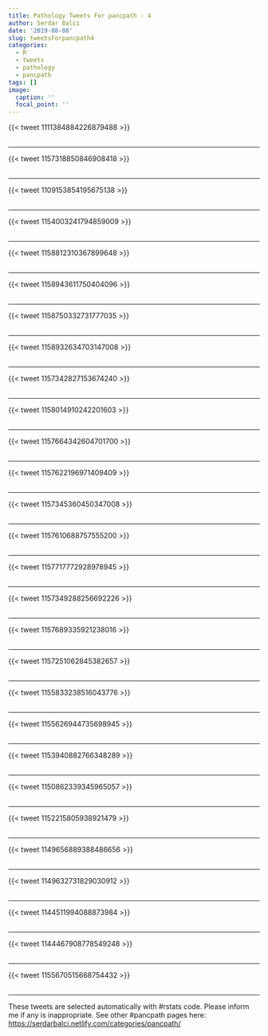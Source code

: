 ```yaml
---
title: Pathology Tweets For pancpath - 4
author: Serdar Balci
date: '2019-08-08'
slug: tweetsForpancpath4
categories:
  - R
  - tweets
  - pathology
  - pancpath
tags: []
image:
  caption: ''
  focal_point: ''
---
```



{{< tweet 1111384884226879488 >}}
<br>
<br>
<hr>
{{< tweet 1157318850846908418 >}}
<br>
<br>
<hr>
{{< tweet 1109153854195675138 >}}
<br>
<br>
<hr>
{{< tweet 1154003241794859009 >}}
<br>
<br>
<hr>
{{< tweet 1158812310367899648 >}}
<br>
<br>
<hr>
{{< tweet 1158943611750404096 >}}
<br>
<br>
<hr>
{{< tweet 1158750332731777035 >}}
<br>
<br>
<hr>
{{< tweet 1158932634703147008 >}}
<br>
<br>
<hr>
{{< tweet 1157342827153674240 >}}
<br>
<br>
<hr>
{{< tweet 1158014910242201603 >}}
<br>
<br>
<hr>
{{< tweet 1157664342604701700 >}}
<br>
<br>
<hr>
{{< tweet 1157622196971409409 >}}
<br>
<br>
<hr>
{{< tweet 1157345360450347008 >}}
<br>
<br>
<hr>
{{< tweet 1157610688757555200 >}}
<br>
<br>
<hr>
{{< tweet 1157717772928978945 >}}
<br>
<br>
<hr>
{{< tweet 1157349288256692226 >}}
<br>
<br>
<hr>
{{< tweet 1157689335921238016 >}}
<br>
<br>
<hr>
{{< tweet 1157251062845382657 >}}
<br>
<br>
<hr>
{{< tweet 1155833238516043776 >}}
<br>
<br>
<hr>
{{< tweet 1155626944735698945 >}}
<br>
<br>
<hr>
{{< tweet 1153940882766348289 >}}
<br>
<br>
<hr>
{{< tweet 1150862339345965057 >}}
<br>
<br>
<hr>
{{< tweet 1152215805938921479 >}}
<br>
<br>
<hr>
{{< tweet 1149656889388486656 >}}
<br>
<br>
<hr>
{{< tweet 1149632731829030912 >}}
<br>
<br>
<hr>
{{< tweet 1144511994088873984 >}}
<br>
<br>
<hr>
{{< tweet 1144467908778549248 >}}
<br>
<br>
<hr>
{{< tweet 1155670515668754432 >}}
<br>
<br>
<hr>


These tweets are selected automatically with #rstats code. Please inform me if any is inappropriate.
See other #pancpath pages here: https://serdarbalci.netlify.com/categories/pancpath/
